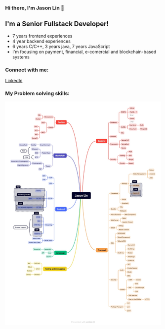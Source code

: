 ### Hi there, I'm Jason Lin 👋 

## I'm a Senior Fullstack Developer!

- 7 years frontend experiences
- 4 year backend experiences
- 6 years C/C++, 3 years java, 7 years JavaScript
- I'm focusing on payment, financial, e-comercial and blockchain-based systems

### Connect with me:

[LinkedIn](https://www.linkedin.com/in/jasonlin666/)

### My Problem solving skills:
![](SkillSet.jpeg)
